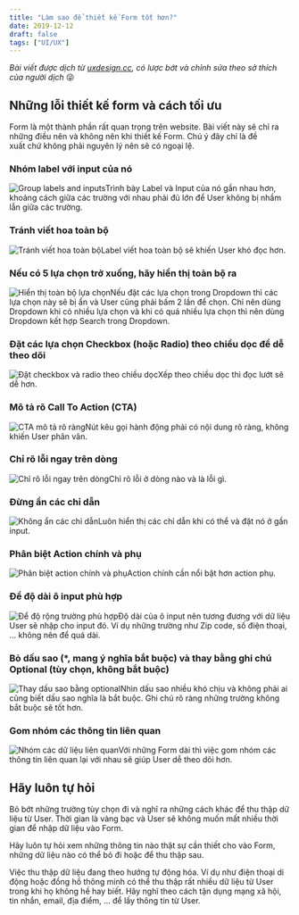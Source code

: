 ```yaml
---
title: "Làm sao để thiết kế Form tốt hơn?"
date: 2019-12-12
draft: false
tags: ["UI/UX"]
---
```


*Bài viết được dịch từ [uxdesign.cc](https://uxdesign.cc/design-better-forms-96fadca0f49c), có lược bớt và chỉnh sửa theo sở thích của người dịch* 😜

## Những lỗi thiết kế form và cách tối ưu

Form là một thành phần rất quan trọng trên website. Bài viết này sẽ chỉ ra những điều nên và không nên khi thiết kế Form. Chú ý đây chỉ là đề xuất chứ không phải nguyên lý nên sẽ có ngoại lệ.

### Nhóm label với input của nó

![Group labels and inputs](/images/ux_form-1.jpg)Trình bày Label và Input của nó gần nhau hơn, khoảng cách giữa các trường với nhau phải đủ lớn để User không bị nhầm lẫn giữa các trường.

### Tránh viết hoa toàn bộ

![Tránh viết hoa toàn bộ](/images/ux_form-2.jpg)Label viết hoa toàn bộ sẽ khiến User khó đọc hơn.

### Nếu có 5 lựa chọn trở xuống, hãy hiển thị toàn bộ ra

![Hiển thị toàn bộ lựa chọn](/images/ux_form-3.jpg)Nếu đặt các lựa chọn trong Dropdown thì các lựa chọn này sẽ bị ẩn và User cũng phải bấm 2 lần để chọn. Chỉ nên dùng Dropdown khi có nhiều lựa chọn và khi có quá nhiều lựa chọn thì nên dùng Dropdown kết hợp Search trong Dropdown.

### Đặt các lựa chọn Checkbox (hoặc Radio) theo chiều dọc để dễ theo dõi

![Đặt checkbox và radio theo chiều dọc](/images/ux_form-4.jpg)Xếp theo chiều dọc thì đọc lướt sẽ dễ hơn.

### Mô tả rõ Call To Action (CTA)

![CTA mô tả rõ ràng](/images/ux_form-5.jpg)Nút kêu gọi hành động phải có nội dung rõ ràng, không khiến User phân vân.

### Chỉ rõ lỗi ngay trên dòng

![Chỉ rõ lỗi ngay trên dòng](/images/ux_form-6.jpg)Chỉ rõ lỗi ở dòng nào và là lỗi gì.

### Đừng ẩn các chỉ dẫn

![Không ẩn các chỉ dẫn](/images/ux_form-7.jpg)Luôn hiển thị các chỉ dẫn khi có thể và đặt nó ở gần input.

### Phân biệt Action chính và phụ

![Phân biệt action chính và phụ](/images/ux_form-8.jpg)Action chính cần nổi bật hơn action phụ.

### Để độ dài ô input phù hợp

![Để độ rộng trường phù hợp](/images/ux_form-9.jpg)Độ dài của ô input nên tương đương với dữ liệu User sẽ nhập cho input đó. Ví dụ những trường như Zip code, số điện thoại, … không nên để quá dài.

### Bỏ dấu sao (\*, mang ý nghĩa bắt buộc) và thay bằng ghi chú Optional (tùy chọn, không bắt buộc)

![Thay dấu sao bằng optional](/images/ux_form-10.jpg)Nhìn dấu sao nhiều khó chịu và không phải ai cũng biết dấu sao nghĩa là bắt buộc. Ghi chú rõ ràng những trường không bắt buộc sẽ tốt hơn.

### Gom nhóm các thông tin liên quan

![Nhóm các dữ liệu liên quan](/images/ux_form-11.jpg)Với những Form dài thì việc gom nhóm các thông tin liên quan lại với nhau sẽ giúp User dễ theo dõi hơn.

## Hãy luôn tự hỏi

Bỏ bớt những trường tùy chọn đi và nghĩ ra những cách khác để thu thập dữ liệu từ User. Thời gian là vàng bạc và User sẽ không muốn mất nhiều thời gian để nhập dữ liệu vào Form.

Hãy luôn tự hỏi xem những thông tin nào thật sự cần thiết cho vào Form, những dữ liệu nào có thể bỏ đi hoặc để thu thập sau.

Việc thu thập dữ liệu đang theo hướng tự động hóa. Ví dụ như điện thoại di động hoặc đồng hồ thông minh có thể thu thập rất nhiều dữ liệu từ User trong khi họ không hề hay biết. Hãy nghĩ theo cách tận dụng mạng xã hội, tin nhắn, email, địa điểm, … để lấy thông tin từ User.
